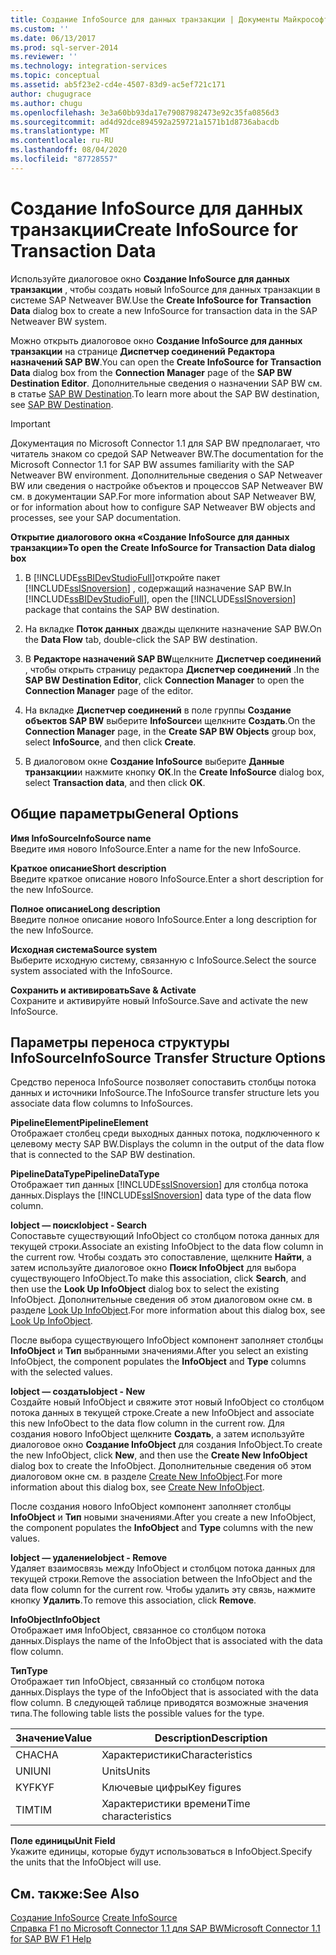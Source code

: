 ```yaml
---
title: Создание InfoSource для данных транзакции | Документы Майкрософт
ms.custom: ''
ms.date: 06/13/2017
ms.prod: sql-server-2014
ms.reviewer: ''
ms.technology: integration-services
ms.topic: conceptual
ms.assetid: ab5f23e2-cd4e-4507-83d9-ac5ef721c171
author: chugugrace
ms.author: chugu
ms.openlocfilehash: 3e3a60bb93da17e79087982473e92c35fa0856d3
ms.sourcegitcommit: ad4d92dce894592a259721a1571b1d8736abacdb
ms.translationtype: MT
ms.contentlocale: ru-RU
ms.lasthandoff: 08/04/2020
ms.locfileid: "87728557"
---
```

# <a name="create-infosource-for-transaction-data"></a><span data-ttu-id="200d1-102">Создание InfoSource для данных транзакции</span><span class="sxs-lookup"><span data-stu-id="200d1-102">Create InfoSource for Transaction Data</span></span>
  <span data-ttu-id="200d1-103">Используйте диалоговое окно **Создание InfoSource для данных транзакции** , чтобы создать новый InfoSource для данных транзакции в системе SAP Netweaver BW.</span><span class="sxs-lookup"><span data-stu-id="200d1-103">Use the **Create InfoSource for Transaction Data** dialog box to create a new InfoSource for transaction data in the SAP Netweaver BW system.</span></span>  
  
 <span data-ttu-id="200d1-104">Можно открыть диалоговое окно **Создание InfoSource для данных транзакции** на странице **Диспетчер соединений** **Редактора назначений SAP BW**.</span><span class="sxs-lookup"><span data-stu-id="200d1-104">You can open the **Create InfoSource for Transaction Data** dialog box from the **Connection Manager** page of the **SAP BW Destination Editor**.</span></span> <span data-ttu-id="200d1-105">Дополнительные сведения о назначении SAP BW см. в статье [SAP BW Destination](sap-bw-destination.md).</span><span class="sxs-lookup"><span data-stu-id="200d1-105">To learn more about the SAP BW destination, see [SAP BW Destination](sap-bw-destination.md).</span></span>  
  
> [!IMPORTANT]  
>  <span data-ttu-id="200d1-106">Документация по Microsoft Connector 1.1 для SAP BW предполагает, что читатель знаком со средой SAP Netweaver BW.</span><span class="sxs-lookup"><span data-stu-id="200d1-106">The documentation for the Microsoft Connector 1.1 for SAP BW assumes familiarity with the SAP Netweaver BW environment.</span></span> <span data-ttu-id="200d1-107">Дополнительные сведения о SAP Netweaver BW или сведения о настройке объектов и процессов SAP Netweaver BW см. в документации SAP.</span><span class="sxs-lookup"><span data-stu-id="200d1-107">For more information about SAP Netweaver BW, or for information about how to configure SAP Netweaver BW objects and processes, see your SAP documentation.</span></span>  
  
 <span data-ttu-id="200d1-108">**Открытие диалогового окна «Создание InfoSource для данных транзакции»**</span><span class="sxs-lookup"><span data-stu-id="200d1-108">**To open the Create InfoSource for Transaction Data dialog box**</span></span>  
  
1.  <span data-ttu-id="200d1-109">В [!INCLUDE[ssBIDevStudioFull](../../includes/ssbidevstudiofull-md.md)]откройте пакет [!INCLUDE[ssISnoversion](../../includes/ssisnoversion-md.md)] , содержащий назначение SAP BW.</span><span class="sxs-lookup"><span data-stu-id="200d1-109">In [!INCLUDE[ssBIDevStudioFull](../../includes/ssbidevstudiofull-md.md)], open the [!INCLUDE[ssISnoversion](../../includes/ssisnoversion-md.md)] package that contains the SAP BW destination.</span></span>  
  
2.  <span data-ttu-id="200d1-110">На вкладке **Поток данных** дважды щелкните назначение SAP BW.</span><span class="sxs-lookup"><span data-stu-id="200d1-110">On the **Data Flow** tab, double-click the SAP BW destination.</span></span>  
  
3.  <span data-ttu-id="200d1-111">В **Редакторе назначений SAP BW**щелкните **Диспетчер соединений** , чтобы открыть страницу редактора **Диспетчер соединений** .</span><span class="sxs-lookup"><span data-stu-id="200d1-111">In the **SAP BW Destination Editor**, click **Connection Manager** to open the **Connection Manager** page of the editor.</span></span>  
  
4.  <span data-ttu-id="200d1-112">На вкладке **Диспетчер соединений** в поле группы **Создание объектов SAP BW** выберите **InfoSource**и щелкните **Создать**.</span><span class="sxs-lookup"><span data-stu-id="200d1-112">On the **Connection Manager** page, in the **Create SAP BW Objects** group box, select **InfoSource**, and then click **Create**.</span></span>  
  
5.  <span data-ttu-id="200d1-113">В диалоговом окне **Создание InfoSource** выберите **Данные транзакции**и нажмите кнопку **ОК**.</span><span class="sxs-lookup"><span data-stu-id="200d1-113">In the **Create InfoSource** dialog box, select **Transaction data**, and then click **OK**.</span></span>  
  
## <a name="general-options"></a><span data-ttu-id="200d1-114">Общие параметры</span><span class="sxs-lookup"><span data-stu-id="200d1-114">General Options</span></span>  
 <span data-ttu-id="200d1-115">**Имя InfoSource**</span><span class="sxs-lookup"><span data-stu-id="200d1-115">**InfoSource name**</span></span>  
 <span data-ttu-id="200d1-116">Введите имя нового InfoSource.</span><span class="sxs-lookup"><span data-stu-id="200d1-116">Enter a name for the new InfoSource.</span></span>  
  
 <span data-ttu-id="200d1-117">**Краткое описание**</span><span class="sxs-lookup"><span data-stu-id="200d1-117">**Short description**</span></span>  
 <span data-ttu-id="200d1-118">Введите краткое описание нового InfoSource.</span><span class="sxs-lookup"><span data-stu-id="200d1-118">Enter a short description for the new InfoSource.</span></span>  
  
 <span data-ttu-id="200d1-119">**Полное описание**</span><span class="sxs-lookup"><span data-stu-id="200d1-119">**Long description**</span></span>  
 <span data-ttu-id="200d1-120">Введите полное описание нового InfoSource.</span><span class="sxs-lookup"><span data-stu-id="200d1-120">Enter a long description for the new InfoSource.</span></span>  
  
 <span data-ttu-id="200d1-121">**Исходная система**</span><span class="sxs-lookup"><span data-stu-id="200d1-121">**Source system**</span></span>  
 <span data-ttu-id="200d1-122">Выберите исходную систему, связанную с InfoSource.</span><span class="sxs-lookup"><span data-stu-id="200d1-122">Select the source system associated with the InfoSource.</span></span>  
  
 <span data-ttu-id="200d1-123">**Сохранить и активировать**</span><span class="sxs-lookup"><span data-stu-id="200d1-123">**Save & Activate**</span></span>  
 <span data-ttu-id="200d1-124">Сохраните и активируйте новый InfoSource.</span><span class="sxs-lookup"><span data-stu-id="200d1-124">Save and activate the new InfoSource.</span></span>  
  
## <a name="infosource-transfer-structure-options"></a><span data-ttu-id="200d1-125">Параметры переноса структуры InfoSource</span><span class="sxs-lookup"><span data-stu-id="200d1-125">InfoSource Transfer Structure Options</span></span>  
 <span data-ttu-id="200d1-126">Средство переноса InfoSource позволяет сопоставить столбцы потока данных и источники InfoSource.</span><span class="sxs-lookup"><span data-stu-id="200d1-126">The InfoSource transfer structure lets you associate data flow columns to InfoSources.</span></span>  
  
 <span data-ttu-id="200d1-127">**PipelineElement**</span><span class="sxs-lookup"><span data-stu-id="200d1-127">**PipelineElement**</span></span>  
 <span data-ttu-id="200d1-128">Отображает столбец среди выходных данных потока, подключенного к целевому месту SAP BW.</span><span class="sxs-lookup"><span data-stu-id="200d1-128">Displays the column in the output of the data flow that is connected to the SAP BW destination.</span></span>  
  
 <span data-ttu-id="200d1-129">**PipelineDataType**</span><span class="sxs-lookup"><span data-stu-id="200d1-129">**PipelineDataType**</span></span>  
 <span data-ttu-id="200d1-130">Отображает тип данных [!INCLUDE[ssISnoversion](../../includes/ssisnoversion-md.md)] для столбца потока данных.</span><span class="sxs-lookup"><span data-stu-id="200d1-130">Displays the [!INCLUDE[ssISnoversion](../../includes/ssisnoversion-md.md)] data type of the data flow column.</span></span>  
  
 <span data-ttu-id="200d1-131">**Iobject — поиск**</span><span class="sxs-lookup"><span data-stu-id="200d1-131">**Iobject - Search**</span></span>  
 <span data-ttu-id="200d1-132">Сопоставьте существующий InfoObject со столбцом потока данных для текущей строки.</span><span class="sxs-lookup"><span data-stu-id="200d1-132">Associate an existing InfoObject to the data flow column in the current row.</span></span> <span data-ttu-id="200d1-133">Чтобы создать это сопоставление, щелкните **Найти**, а затем используйте диалоговое окно **Поиск InfoObject** для выбора существующего InfoObject.</span><span class="sxs-lookup"><span data-stu-id="200d1-133">To make this association, click **Search**, and then use the **Look Up InfoObject** dialog box to select the existing InfoObject.</span></span> <span data-ttu-id="200d1-134">Дополнительные сведения об этом диалоговом окне см. в разделе [Look Up InfoObject](look-up-infoobject.md).</span><span class="sxs-lookup"><span data-stu-id="200d1-134">For more information about this dialog box, see [Look Up InfoObject](look-up-infoobject.md).</span></span>  
  
 <span data-ttu-id="200d1-135">После выбора существующего InfoObject компонент заполняет столбцы **InfoObject** и **Тип** выбранными значениями.</span><span class="sxs-lookup"><span data-stu-id="200d1-135">After you select an existing InfoObject, the component populates the **InfoObject** and **Type** columns with the selected values.</span></span>  
  
 <span data-ttu-id="200d1-136">**Iobject — создать**</span><span class="sxs-lookup"><span data-stu-id="200d1-136">**Iobject - New**</span></span>  
 <span data-ttu-id="200d1-137">Создайте новый InfoObject и свяжите этот новый InfoObject со столбцом потока данных в текущей строке.</span><span class="sxs-lookup"><span data-stu-id="200d1-137">Create a new InfoObject and associate this new InfoObect to the data flow column in the current row.</span></span> <span data-ttu-id="200d1-138">Для создания нового InfoObject щелкните **Создать**, а затем используйте диалоговое окно **Создание InfoObject** для создания InfoObject.</span><span class="sxs-lookup"><span data-stu-id="200d1-138">To create the new InfoObject, click **New**, and then use the **Create New InfoObject** dialog box to create the InfoObject.</span></span> <span data-ttu-id="200d1-139">Дополнительные сведения об этом диалоговом окне см. в разделе [Create New InfoObject](create-new-infoobject.md).</span><span class="sxs-lookup"><span data-stu-id="200d1-139">For more information about this dialog box, see [Create New InfoObject](create-new-infoobject.md).</span></span>  
  
 <span data-ttu-id="200d1-140">После создания нового InfoObject компонент заполняет столбцы **InfoObject** и **Тип** новыми значениями.</span><span class="sxs-lookup"><span data-stu-id="200d1-140">After you create a new InfoObject, the component populates the **InfoObject** and **Type** columns with the new values.</span></span>  
  
 <span data-ttu-id="200d1-141">**Iobject — удаление**</span><span class="sxs-lookup"><span data-stu-id="200d1-141">**Iobject - Remove**</span></span>  
 <span data-ttu-id="200d1-142">Удаляет взаимосвязь между InfoObject и столбцом потока данных для текущей строки.</span><span class="sxs-lookup"><span data-stu-id="200d1-142">Remove the association between the InfoObject and the data flow column for the current row.</span></span> <span data-ttu-id="200d1-143">Чтобы удалить эту связь, нажмите кнопку **Удалить**.</span><span class="sxs-lookup"><span data-stu-id="200d1-143">To remove this association, click **Remove**.</span></span>  
  
 <span data-ttu-id="200d1-144">**InfoObject**</span><span class="sxs-lookup"><span data-stu-id="200d1-144">**InfoObject**</span></span>  
 <span data-ttu-id="200d1-145">Отображает имя InfoObject, связанное со столбцом потока данных.</span><span class="sxs-lookup"><span data-stu-id="200d1-145">Displays the name of the InfoObject that is associated with the data flow column.</span></span>  
  
 <span data-ttu-id="200d1-146">**Тип**</span><span class="sxs-lookup"><span data-stu-id="200d1-146">**Type**</span></span>  
 <span data-ttu-id="200d1-147">Отображает тип InfoObject, связанный со столбцом потока данных.</span><span class="sxs-lookup"><span data-stu-id="200d1-147">Displays the type of the InfoObject that is associated with the data flow column.</span></span> <span data-ttu-id="200d1-148">В следующей таблице приводятся возможные значения типа.</span><span class="sxs-lookup"><span data-stu-id="200d1-148">The following table lists the possible values for the type.</span></span>  
  
|<span data-ttu-id="200d1-149">Значение</span><span class="sxs-lookup"><span data-stu-id="200d1-149">Value</span></span>|<span data-ttu-id="200d1-150">Description</span><span class="sxs-lookup"><span data-stu-id="200d1-150">Description</span></span>|  
|-----------|-----------------|  
|<span data-ttu-id="200d1-151">CHA</span><span class="sxs-lookup"><span data-stu-id="200d1-151">CHA</span></span>|<span data-ttu-id="200d1-152">Характеристики</span><span class="sxs-lookup"><span data-stu-id="200d1-152">Characteristics</span></span>|  
|<span data-ttu-id="200d1-153">UNI</span><span class="sxs-lookup"><span data-stu-id="200d1-153">UNI</span></span>|<span data-ttu-id="200d1-154">Units</span><span class="sxs-lookup"><span data-stu-id="200d1-154">Units</span></span>|  
|<span data-ttu-id="200d1-155">KYF</span><span class="sxs-lookup"><span data-stu-id="200d1-155">KYF</span></span>|<span data-ttu-id="200d1-156">Ключевые цифры</span><span class="sxs-lookup"><span data-stu-id="200d1-156">Key figures</span></span>|  
|<span data-ttu-id="200d1-157">TIM</span><span class="sxs-lookup"><span data-stu-id="200d1-157">TIM</span></span>|<span data-ttu-id="200d1-158">Характеристики времени</span><span class="sxs-lookup"><span data-stu-id="200d1-158">Time characteristics</span></span>|  
  
 <span data-ttu-id="200d1-159">**Поле единицы**</span><span class="sxs-lookup"><span data-stu-id="200d1-159">**Unit Field**</span></span>  
 <span data-ttu-id="200d1-160">Укажите единицы, которые будут использоваться в InfoObject.</span><span class="sxs-lookup"><span data-stu-id="200d1-160">Specify the units that the InfoObject will use.</span></span>  
  
## <a name="see-also"></a><span data-ttu-id="200d1-161">См. также:</span><span class="sxs-lookup"><span data-stu-id="200d1-161">See Also</span></span>  
 <span data-ttu-id="200d1-162">[Создание InfoSource](create-infosource.md) </span><span class="sxs-lookup"><span data-stu-id="200d1-162">[Create InfoSource](create-infosource.md) </span></span>  
 [<span data-ttu-id="200d1-163">Справка F1 по Microsoft Connector 1.1 для SAP BW</span><span class="sxs-lookup"><span data-stu-id="200d1-163">Microsoft Connector 1.1 for SAP BW F1 Help</span></span>](../microsoft-connector-for-sap-bw-f1-help.md)  
  
  
